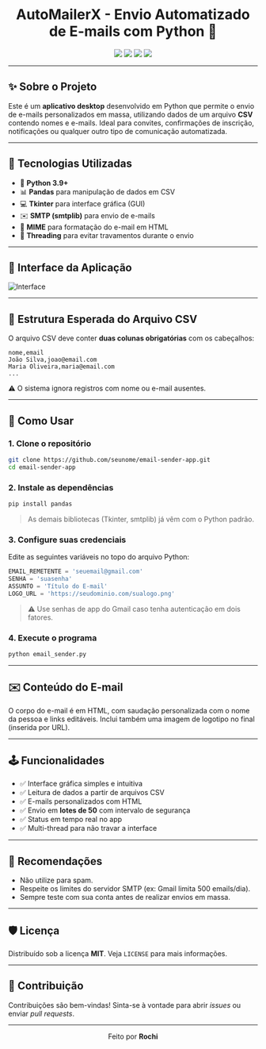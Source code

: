 <h1 align="center">AutoMailerX - Envio Automatizado de E-mails com Python 💌</h1>

<p align="center">
  <img src="https://img.shields.io/badge/Python-3.9+-blue?style=flat-square&logo=python" />
  <img src="https://img.shields.io/badge/Tkinter-GUI-yellowgreen?style=flat-square&logo=windows" />
  <img src="https://img.shields.io/badge/pandas-DataFrame-lightgrey?style=flat-square&logo=pandas" />
  <img src="https://img.shields.io/badge/CSV-Suporte%20a%20arquivos-9cf?style=flat-square&logo=files" />
</p>

---

## ✨ Sobre o Projeto

Este é um **aplicativo desktop** desenvolvido em Python que permite o envio de e-mails personalizados em massa, utilizando dados de um arquivo **CSV** contendo nomes e e-mails. Ideal para convites, confirmações de inscrição, notificações ou qualquer outro tipo de comunicação automatizada.

---

## 🧰 Tecnologias Utilizadas

- 🐍 **Python 3.9+**
- 📊 **Pandas** para manipulação de dados em CSV
- 💻 **Tkinter** para interface gráfica (GUI)
- ✉️ **SMTP (smtplib)** para envio de e-mails
- 📑 **MIME** para formatação do e-mail em HTML
- 🔐 **Threading** para evitar travamentos durante o envio

---

## 📸 Interface da Aplicação

![Interface](https://imgur.com/a/NMq6tq8)

---

## 📁 Estrutura Esperada do Arquivo CSV

O arquivo CSV deve conter **duas colunas obrigatórias** com os cabeçalhos:

```
nome,email
João Silva,joao@email.com
Maria Oliveira,maria@email.com
...
```

⚠️ O sistema ignora registros com nome ou e-mail ausentes.

---

## 🚀 Como Usar

### 1. Clone o repositório

```bash
git clone https://github.com/seunome/email-sender-app.git
cd email-sender-app
```

### 2. Instale as dependências

```bash
pip install pandas
```

> As demais bibliotecas (Tkinter, smtplib) já vêm com o Python padrão.

### 3. Configure suas credenciais

Edite as seguintes variáveis no topo do arquivo Python:

```python
EMAIL_REMETENTE = 'seuemail@gmail.com'
SENHA = 'suasenha'
ASSUNTO = 'Título do E-mail'
LOGO_URL = 'https://seudominio.com/sualogo.png'
```

> ⚠️ Use senhas de app do Gmail caso tenha autenticação em dois fatores.

### 4. Execute o programa

```bash
python email_sender.py
```

---

## ✉️ Conteúdo do E-mail

O corpo do e-mail é em HTML, com saudação personalizada com o nome da pessoa e links editáveis. Inclui também uma imagem de logotipo no final (inserida por URL).

---

## 🕹️ Funcionalidades

- ✅ Interface gráfica simples e intuitiva
- ✅ Leitura de dados a partir de arquivos CSV
- ✅ E-mails personalizados com HTML
- ✅ Envio em **lotes de 50** com intervalo de segurança
- ✅ Status em tempo real no app
- ✅ Multi-thread para não travar a interface

---

## 📌 Recomendações

- Não utilize para spam.
- Respeite os limites do servidor SMTP (ex: Gmail limita 500 emails/dia).
- Sempre teste com sua conta antes de realizar envios em massa.

---

## 🛡️ Licença

Distribuído sob a licença **MIT**. Veja `LICENSE` para mais informações.

---

## 🤝 Contribuição

Contribuições são bem-vindas! Sinta-se à vontade para abrir _issues_ ou enviar _pull requests_.

---

<p align="center">
  Feito por <strong>Rochi</strong>
</p>
